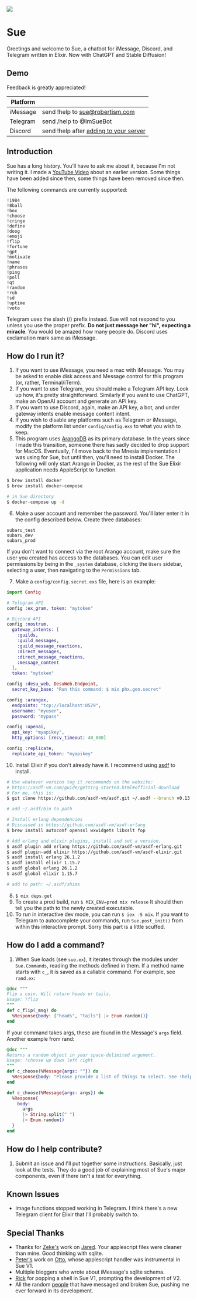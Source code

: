 ![](https://i.imgur.com/TIVNQ7o.jpg)

# Sue

Greetings and welcome to Sue, a chatbot for iMessage, Discord, and Telegram written in Elixir. Now with ChatGPT and Stable Diffusion!

## Demo

Feedback is greatly appreciated!

| Platform |                                 |
| ---------|---------------------------------|
| iMessage | send !help to sue@robertism.com |
| Telegram | send /help to @ImSueBot         |
| Discord  | send !help after [adding to your server](https://discord.com/api/oauth2/authorize?client_id=1087905317838409778&permissions=534723950656&scope=bot%20applications.commands) |

## Introduction

Sue has a long history. You'll have to ask me about it, because I'm not writing it. I made a [YouTube Video](https://www.youtube.com/watch?v=ocTAFPCH_A0) about an earlier version. Some things have been added since then, some things have been removed since then.

The following commands are currently supported:

```
!1984
!8ball
!box
!choose
!cringe
!define
!doog
!emoji
!flip
!fortune
!gpt
!motivate
!name
!phrases
!ping
!poll
!qt
!random
!rub
!sd
!uptime
!vote
```

Telegram uses the slash (/) prefix instead. Sue will not respond to you unless you use the proper prefix. **Do not just message her "hi", expecting a miracle**. You would be amazed how many people do. Discord uses exclamation mark same as iMessage.

## How do I run it?

1. If you want to use iMessage, you need a mac with iMessage. You may be asked to enable disk access and Message control for this program (or, rather, Terminal/iTerm).
2. If you want to use Telegram, you should make a Telegram API key. Look up how, it's pretty straightforward. Similarly if you want to use ChatGPT, make an OpenAI account and generate an API key.
3. If you want to use Discord, again, make an API key, a bot, and under gateway intents enable message content intent.
4. If you wish to disable any platforms such as Telegram or iMessage, modify the platform list under `config/config.exs` to what you wish to keep.
6. This program uses [ArangoDB](https://www.arangodb.com/download-major/) as its primary database. In the years since I made this transition, someone there has sadly decided to drop support for MacOS. Eventually, I'll move back to the Mnesia implementation I was using for Sue, but until then, you'll need to install Docker. The following will only start Arango in Docker, as the rest of the Sue Elixir application needs AppleScript to function.

```bash
$ brew install docker
$ brew install docker-compose

# in Sue directory
$ docker-compose up -d
```

6. Make a user account and remember the password. You'll later enter it in the config described below. Create three databases:

```
subaru_test
subaru_dev
subaru_prod
```

If you don't want to connect via the root Arango account, make sure the user you created has access to the databases. You can edit user permissions by being in the `_system` database, clicking the `Users` sidebar, selecting a user, then navigating to the `Permissions` tab.

7. Make a `config/config.secret.exs` file, here is an example:

```elixir
import Config

# Telegram API
config :ex_gram, token: "mytoken"

# Discord API
config :nostrum,
  gateway_intents: [
    :guilds,
    :guild_messages,
    :guild_message_reactions,
    :direct_messages,
    :direct_message_reactions,
    :message_content
  ],
  token: "mytoken"

config :desu_web, DesuWeb.Endpoint,
  secret_key_base: "Run this command: $ mix phx.gen.secret"

config :arangox,
  endpoints: "tcp://localhost:8529",
  username: "myuser",
  password: "mypass"

config :openai,
  api_key: "myapikey",
  http_options: [recv_timeout: 40_000]

config :replicate,
  replicate_api_token: "myapikey"
```
10. Install Elixir if you don't already have it. I recommend using [asdf](https://asdf-vm.com/) to install.

```bash
# Use whatever version tag it recommends on the website:
# https://asdf-vm.com/guide/getting-started.html#official-download
# For me, this is:
$ git clone https://github.com/asdf-vm/asdf.git ~/.asdf --branch v0.13.1

# add ~/.asdf/bin to path

# Install erlang dependencies
# Discussed in https://github.com/asdf-vm/asdf-erlang
$ brew install autoconf openssl wxwidgets libxslt fop

# Add erlang and elixir plugins, install and set a version.
$ asdf plugin add erlang https://github.com/asdf-vm/asdf-erlang.git
$ asdf plugin-add elixir https://github.com/asdf-vm/asdf-elixir.git
$ asdf install erlang 26.1.2
$ asdf install elixir 1.15.7
$ asdf global erlang 26.1.2
$ asdf global elixir 1.15.7

# add to path: ~/.asdf/shims
```

8. `$ mix deps.get`
9. To create a prod build, run `$ MIX_ENV=prod mix release` It should then tell you the path to the newly created executable.
10. To run in interactive dev mode, you can run `$ iex -S mix`.  If you want to Telegram to autocomplete your commands, run `Sue.post_init()` from within this interactive prompt. Sorry this part is a little scuffed.

## How do I add a command?

1. When Sue loads (see `sue.ex`), it iterates through the modules under `Sue.Commands`, reading the methods defined in them. If a method name starts with `c_`, it is saved as a callable command. For example, see `rand.ex`:

```elixir
@doc """
Flip a coin. Will return heads or tails.
Usage: !flip
"""
def c_flip(_msg) do
  %Response{body: ["heads", "tails"] |> Enum.random()}
end
```

If your command takes args, these are found in the Message's `args` field. Another example from rand:

```elixir
@doc """
Returns a random object in your space-delimited argument.
Usage: !choose up down left right
"""
def c_choose(%Message{args: ""}) do
  %Response{body: "Please provide a list of things to select. See !help choose"}
end

def c_choose(%Message{args: args}) do
  %Response{
    body:
      args
      |> String.split(" ")
      |> Enum.random()
  }
end
```

## How do I help contribute?

1. Submit an issue and I'll put together some instructions. Basically, just look at the tests. They do a good job of explaining most of Sue's major components, even if there isn't a test for everything.

## Known Issues

- Image functions stopped working in Telegram. I think there's a new Telegram client for Elixir that I'll probably switch to.

## Special Thanks

- Thanks for [Zeke's](https://github.com/ZekeSnider) work on [Jared](https://github.com/ZekeSnider/Jared). Your applescript files were cleaner than mine. Good thinking with sqlite.
- [Peter's](https://github.com/reteps) work on [Otto](https://github.com/reteps/Otto), whose applescript handler was instrumental in Sue V1.
- Multiple bloggers who wrote about iMessage's sqlite schema.
- [Rick](https://github.com/rsrickshaw) for popping a shell in Sue V1, prompting the development of V2.
- All the random [people](https://github.com/Sam1370) that have messaged and broken Sue, pushing me ever forward in its development.